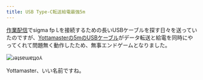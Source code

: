 ```yaml
---
title: USB Type-C転送給電最強5m
---
```

[作業配信](https://www.youtube.com/c/r7kamura)でsigma fp Lを接続するための長いUSBケーブルを探す日々を送っていたのですが、[Yottamasterの5mのUSBケーブル](https://www.amazon.co.jp/dp/B09Y1BY75P)がデータ転送と給電を同時にやってくれて問題無く動作したため、無事エンドゲームとなりました。

![](https://lh5.googleusercontent.com/GeW6Iz1Ac-qrdOtCpkq6eVX8ZMxU5_GnrlrjYUk3TcgPAybqTEGjK3-ino8yFaI5aoRrZAj5VzrHtDMEv0-GJhSoclUipLeTHslpZeQqX3_uiNh2WWvs8PBp32rldJAEYEYdlhvJqm3I2QcMUMxw5flBjCtDkcrSb6GvXyJB1vhmGU1C9IxTezTOhQ "ɹǝʇsɐɯɐʇʇo⅄")

Yottamaster、いい名前ですね。
